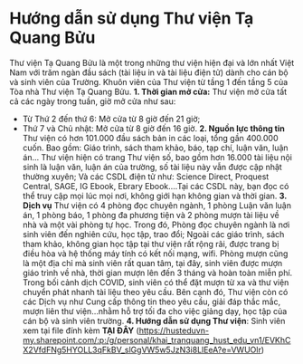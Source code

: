 # Hướng dẫn sử dụng Thư viện Tạ Quang Bửu

Thư viện Tạ Quang Bửu là một trong những thư viện hiện đại và lớn nhất Việt Nam với trăm ngàn đầu sách (tài liệu in và tài liệu điện tử) dành cho cán bộ và sinh viên của Trường. Khuôn viên của Thư viện từ tầng 1 đến tầng 5 của Tòa nhà Thư viện Tạ Quang Bửu.
**1. Thời gian mở cửa:**
Thư viện mở cửa tất cả các ngày trong tuần, giờ mở cửa như sau:
- Từ Thứ 2 đến thứ 6: Mở cửa từ 8 giờ đến 21 giờ;
- Thứ 7 và Chủ nhật: Mở cửa từ 8 giờ đến 16 giờ.
**2. Nguồn lực thông tin**
Thư viện có hơn 101.000 đầu sách bản in các loại, tổng gần 400.000 cuốn. Bao gồm: Giáo trình, sách tham khảo, báo, tạp chí, luận văn, luận án…
Thư viện hiện có trang Thư viện số, bao gồm hơn 16.000 tài liệu nội sinh là luận văn, luận án của trường, số tài liệu này vẫn được cập nhật thường xuyên; Và các CSDL điện tử như: Science Direct, Proquest Central, SAGE, IG Ebook, Ebrary Ebook….Tại các CSDL này, bạn đọc có thể truy cập mọi lúc mọi nơi, không giới hạn không gian và thời gian.
**3. Dịch vụ**
Thư viện có 4 phòng đọc chuyên ngành, 1 phòng Luận văn luận án, 1 phòng báo, 1 phòng đa phương tiện và 2 phòng mượn tài liệu về nhà và một vài phòng tự học.
Trong đó, Phòng đọc chuyên ngành là nơi sinh viên đến nghiên cứu, học tập, trao đổi; Ngoài các giáo trình, sách tham khảo, không gian học tập tại thư viện rất rộng rãi, được trang bị điều hòa và hệ thống máy tính có kết nối mạng, wifi.
Phòng mượn cũng là một địa chỉ mà sinh viên rất quan tâm, tại đây, sinh viên được mượn giáo trình về nhà, thời gian mượn lên đến 3 tháng và hoàn toàn miễn phí. Trong bối cảnh dịch COVID, sinh viên có thể đặt mượn từ xa và thư viện chuyển phát nhanh tài liệu theo yêu cầu.
Bên cạnh đó, Thư viện còn có các Dịch vụ như Cung cấp thông tin theo yêu cầu, giải đáp thắc mắc, mượn liên thư viện…nhằm hỗ trợ tối đa cho việc giảng dạy, học tập của cán bộ và sinh viên trường.
**4. Hướng dẫn sử dụng Thư viện**: Sinh viên xem tại file đính kèm **TẠI ĐÂY** (https://husteduvn-my.sharepoint.com/:p:/g/personal/khai_tranquang_hust_edu_vn1/EVKhCX2VfdFNg5HYOLL3qFkBV_slGgVW5w5JzN3i8LlEeA?e=VWUOlr)